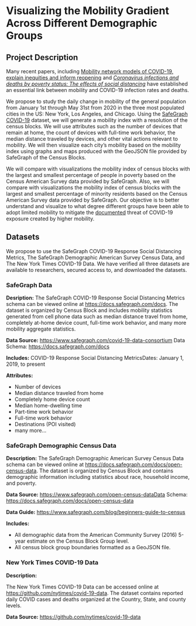 # Visualizing the Mobility Gradient Across Different Demographic Groups



## Project Description

Many recent papers, including [Mobility network models of COVID-19, explain inequities and inform reopening](https://www.nature.com/articles/s41586-020-2923-3.epdf?sharing_token=c2VoryoYtQWd97ZdgEeRENRgN0jAjWel9jnR3ZoTv0P4QCkIKJMffNLo7c2z6ZZTYnGvAvX3fI35Ev4XiT4qy_Aw6981p_PWN2cUGQp-Db0e94Jx4cKJQKn89MbI01LV-5MeKLdkAFZjD7pS4mC45svhw8DcXn1DInTY6nWUQ50%3D) and [*Coronavirus infections and deaths by poverty status: The effects of social distancing*](https://pubmed.ncbi.nlm.nih.gov/33362321/) have established an essential link between mobility and COVID-19 infection rates and deaths. 

We propose to study the daily change in mobility of the general population from January 1st through May 31st from 2020 in the three most populated cities in the US: New York, Los Angeles, and Chicago. Using the [SafeGraph COVID-19](https://www.safegraph.com/covid-19-data-consortium) dataset, we will generate a mobility index with a resolution of the census blocks. We will use attributes such as the number of devices that remain at home, the count of devices with full-time work behavior, the median distance traveled by devices, and other vital actions relevant to mobility. We will then visualize each city’s mobility based on the mobility index using graphs and maps produced with the GeoJSON file provided by SafeGraph of the Census Blocks. 

We will compare with visualizations the mobility index of census blocks with the largest and smallest percentage of people in poverty based on the Census American Survey data provided by SafeGraph. Also, we will compare with visualizations the mobility index of census blocks with the largest and smallest percentage of minority residents based on the Census American Survey data provided by SafeGraph. Our objective is to better understand and visualize to what degree different groups have been able to adopt limited mobility to mitigate the [documented](https://www.nature.com/articles/s41586-020-2923-3.epdf?sharing_token=c2VoryoYtQWd97ZdgEeRENRgN0jAjWel9jnR3ZoTv0P4QCkIKJMffNLo7c2z6ZZTYnGvAvX3fI35Ev4XiT4qy_Aw6981p_PWN2cUGQp-Db0e94Jx4cKJQKn89MbI01LV-5MeKLdkAFZjD7pS4mC45svhw8DcXn1DInTY6nWUQ50%3D) threat of COVID-19 exposure created by higher mobility. 



## Datasets

We propose to use the SafeGraph COVID-19 Response Social Distancing Metrics, The SafeGraph Demographic American Survey Census Data, and The New York Times COVID-19 Data. We have verified all three datasets are available to researchers, secured access to, and downloaded the datasets.

### SafeGraph Data

**Desription:** The SafeGraph COVID-19 Response Social Distancing Metrics schema can be viewed online at https://docs.safegraph.com/docs. The dataset is organized by Census Block and includes mobility statistics generated from cell phone data such as median distance travel from home, completely at-home device count, full-time work behavior, and many more mobility aggregate statistics. 

**Data Source:** https://www.safegraph.com/covid-19-data-consortium Data Schema: https://docs.safegraph.com/docs 

**Includes:** COVID-19 Response Social Distancing MetricsDates: January 1, 2019, to present

**Attributes:** 

* Number of devices 
* Median distance traveled from home
* Completely home device count
* Median home-dwelling time
* Part-time work behavior
* Full-time work behavior
* Destinations (POI visited)
* many more...

### SafeGraph Demographic Census Data

**Description:** The SafeGraph Demographic American Survey Census Data schema can be viewed online at https://docs.safegraph.com/docs/open-census-data. The dataset is organized by Census Block and contains demographic information including statistics about race, household income, and poverty. 

**Data Source:** https://www.safegraph.com/open-census-dataData Schema: https://docs.safegraph.com/docs/open-census-data 

**Data Guide:** https://www.safegraph.com/blog/beginners-guide-to-census 

**Includes:** 

* All demographic data from the American Community Survey (2016) 5-year estimate on the Census Block Group level. 
* All census block group boundaries formatted as a GeoJSON file.

### New York Times COVID-19 Data

**Description:** 

The New York Times COVID-19 Data can be accessed online at https://github.com/nytimes/covid-19-data. The dataset contains reported daily COVID cases and deaths organized at the Country, State, and county levels. 

**Data Source:** https://github.com/nytimes/covid-19-data